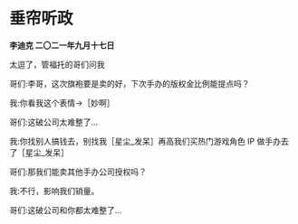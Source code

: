 # 垂帘听政
**李迪克	二〇二一年九月十七日**

太逗了，管福托的哥们问我

哥们:李哥，这次旗袍要是卖的好，下次手办的版权金比例能提点吗？

我:你看我这个表情→［妙啊］

哥们:这破公司太难整了…

我:你找别人搞钱去，别找我［星尘_发呆］再高我们买热门游戏角色 IP 做手办去了［星尘_发呆］

哥们:那我们能卖其他手办公司授权吗？

我:不行，影响我们销量。

哥们:这破公司和你都太难整了…
